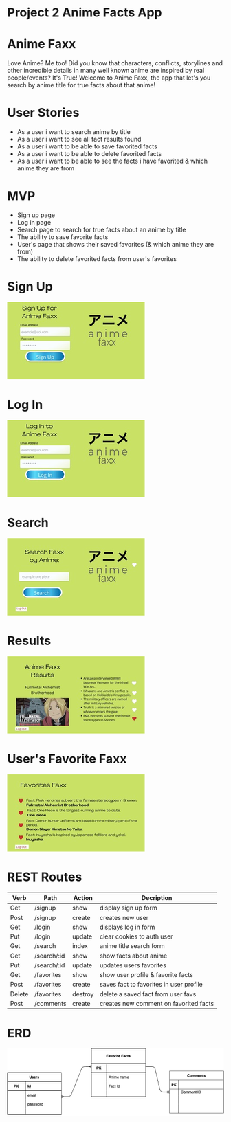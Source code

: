# Project 2 Anime Facts App

# Anime Faxx
Love Anime? Me too! Did you know that characters, conflicts, storylines and other incredible details in many well known anime are inspired by real people/events? It's True! Welcome to Anime Faxx, the app that let's you search by anime title for true facts about that anime!

# User Stories
- As a user i want to search anime by title
- As a user i want to see all fact results found 
- As a user i want to be able to save favorited facts
- As a user i want to be able to delete favorited facts
- As a user i want to be able to see the facts i have favorited & which anime they are from

# MVP
- Sign up page
- Log in page
- Search page to search for true facts about an anime by title
- The ability to save favorite facts
- User's page that shows their saved favorites (& which anime they are from)
- The ability to delete favorited facts from user's favorites

# Sign Up
![Sign Up](./imgs/animefaxxSignup.jpeg)

# Log In
![Log In](./imgs/animefaxxLogin.jpeg)

# Search
![Search Page](./imgs/animefaxxSearch.jpeg)

# Results
![Results Page](./imgs/animefaxxResults.jpeg)

# User's Favorite Faxx
![Favorite Faxx](./imgs/animefaxxFavs.jpeg)

# REST Routes

| Verb | Path | Action | Decription |
| ---- | ---- | ---- | ---- |
| Get | /signup | show | display sign up form |
| Post | /signup | create | creates new user |
| Get | /login | show | displays log in form |
| Put | /login | update | clear cookies to auth user |
| Get | /search  | index | anime title search form |
| Get | /search/:id | show | show facts about anime |
| Put | /search/:id | update | updates users favorites |
| Get | /favorites | show | show user profile & favorite facts |
| Post | /favorites | create | saves fact to favorites in user profile |
| Delete | /favorites | destroy | delete a saved fact from user favs |
| Post | /comments | create | creates new comment on favorited facts |

# ERD

![ERD](./imgs/erd1.png)